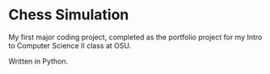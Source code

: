 # Chess Simulation

My first major coding project, completed as the portfolio project for my Intro to Computer Science II class at OSU.

Written in Python.